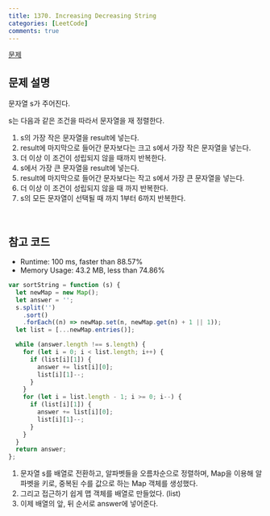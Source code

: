 ```yaml
---
title: 1370. Increasing Decreasing String
categories: [LeetCode]
comments: true
---
```


[문제](https://leetcode.com/problems/increasing-decreasing-string/)

## 문제 설명

문자열 s가 주어진다.

s는 다음과 같은 조건을 따라서 문자열을 재 정렬한다.

1. s의 가장 작은 문자열을 result에 넣는다.
2. result에 마지막으로 들어간 문자보다는 크고 s에서 가장 작은 문자열을 넣는다.
3. 더 이상 이 조건이 성립되지 않을 때까지 반복한다.
4. s에서 가장 큰 문자열을 result에 넣는다.
5. result에 마지막으로 들어간 문자보다는 작고 s에서 가장 큰 문자열을 넣는다.
6. 더 이상 이 조건이 성립되지 않을 때 까지 반복한다.
7. s의 모든 문자열이 선택될 때 까지 1부터 6까지 반복한다.

<br>

## 참고 코드

- Runtime: 100 ms, faster than 88.57%
- Memory Usage: 43.2 MB, less than 74.86%

```js
var sortString = function (s) {
  let newMap = new Map();
  let answer = '';
  s.split('')
    .sort()
    .forEach((n) => newMap.set(n, newMap.get(n) + 1 || 1));
  let list = [...newMap.entries()];

  while (answer.length !== s.length) {
    for (let i = 0; i < list.length; i++) {
      if (list[i][1]) {
        answer += list[i][0];
        list[i][1]--;
      }
    }
    for (let i = list.length - 1; i >= 0; i--) {
      if (list[i][1]) {
        answer += list[i][0];
        list[i][1]--;
      }
    }
  }
  return answer;
};
```

1. 문자열 s를 배열로 전환하고, 알파벳들을 오름차순으로 정렬하며, Map을 이용해 알파벳을 키로, 중복된 수를 값으로 하는 Map 객체를 생성했다.
2. 그리고 접근하기 쉽게 맵 객체를 배열로 만들었다. (list)
3. 이제 배열의 앞, 뒤 순서로 answer에 넣어준다.
